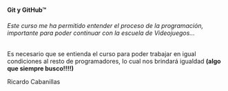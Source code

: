 **Git y GitHub&trade;**

###### Este curso me ha permitido entender el proceso de la programación, importante para poder continuar con la escuela de Videojuegos...

Es necesario que se entienda el curso para poder trabajar en igual condiciones al resto de programadores, lo cual nos brindará igualdad **(algo que siempre busco!!!!)**

Ricardo Cabanillas